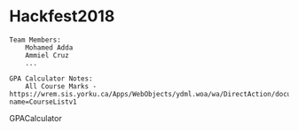 # Hackfest2018
    Team Members:
        Mohamed Adda
        Ammiel Cruz
        ...

    GPA Calculator Notes:
        All Course Marks - https://wrem.sis.yorku.ca/Apps/WebObjects/ydml.woa/wa/DirectAction/document?name=CourseListv1
GPACalculator
